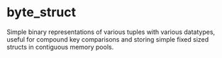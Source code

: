 # byte_struct
Simple binary representations of various tuples with various datatypes, useful for compound key comparisons and storing simple fixed sized structs in contiguous memory pools.
